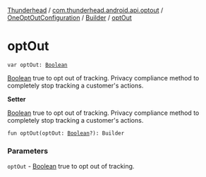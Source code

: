[Thunderhead](../../../index.md) / [com.thunderhead.android.api.optout](../../index.md) / [OneOptOutConfiguration](../index.md) / [Builder](index.md) / [optOut](./opt-out.md)

# optOut

`var optOut: `[`Boolean`](https://kotlinlang.org/api/latest/jvm/stdlib/kotlin/-boolean/index.html)

[Boolean](https://kotlinlang.org/api/latest/jvm/stdlib/kotlin/-boolean/index.html) true to opt out of tracking.
Privacy compliance method to completely stop tracking a customer's actions.

**Setter**

[Boolean](https://kotlinlang.org/api/latest/jvm/stdlib/kotlin/-boolean/index.html) true to opt out of tracking.
Privacy compliance method to completely stop tracking a customer's actions.

`fun optOut(optOut: `[`Boolean`](https://kotlinlang.org/api/latest/jvm/stdlib/kotlin/-boolean/index.html)`?): Builder`

### Parameters

`optOut` - [Boolean](https://kotlinlang.org/api/latest/jvm/stdlib/kotlin/-boolean/index.html) true to opt out of tracking.
